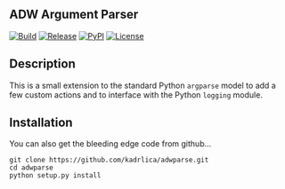 ADW Argument Parser
---------

[![Build](https://img.shields.io/travis/kadrlica/adwparse.svg)](https://travis-ci.org/kadrlica/adwparse)
[![Release](https://img.shields.io/github/release/kadrlica/adwparse.svg)](../../releases)
[![PyPI](https://img.shields.io/pypi/v/pymodeler.svg)](https://pypi.python.org/pypi/adwparse)
[![License](https://img.shields.io/badge/license-MIT-blue.svg)](../../)

Description
-----------

This is a small extension to the standard Python `argparse` model to add a few custom actions and to interface with the Python `logging` module.

Installation
------------
You can also get the bleeding edge code from github...

```
git clone https://github.com/kadrlica/adwparse.git
cd adwparse
python setup.py install
```
